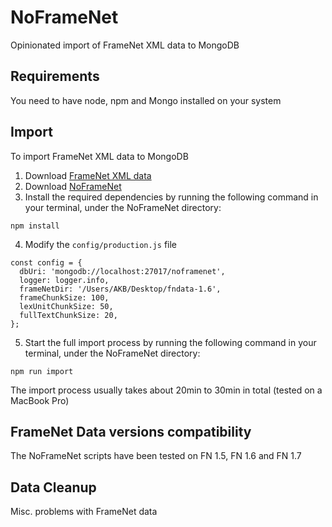 # NoFrameNet
Opinionated import of FrameNet XML data to MongoDB

## Requirements
You need to have node, npm and Mongo installed on your system

## Import
To import FrameNet XML data to MongoDB

1. Download [FrameNet XML data](https://framenet.icsi.berkeley.edu/fndrupal/framenet_request_data)
2. Download [NoFrameNet]()
3. Install the required dependencies by running the following command in your terminal, under the NoFrameNet directory:
```
npm install
```
4. Modify the `config/production.js` file
```
const config = {
  dbUri: 'mongodb://localhost:27017/noframenet',
  logger: logger.info,
  frameNetDir: '/Users/AKB/Desktop/fndata-1.6',
  frameChunkSize: 100,
  lexUnitChunkSize: 50,
  fullTextChunkSize: 20,
};
```
5. Start the full import process by running the following command in your terminal, under the NoFrameNet directory:
```
npm run import
```

The import process usually takes about 20min to 30min in total (tested on a MacBook Pro)

## FrameNet Data versions compatibility
The NoFrameNet scripts have been tested on FN 1.5, FN 1.6 and FN 1.7

## Data Cleanup
Misc. problems with FrameNet data
